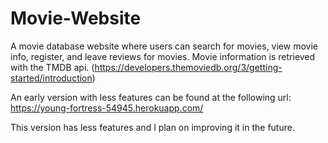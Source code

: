 # Movie-Website
A movie database website where users can search for movies, view movie info, register, and leave reviews for movies.
Movie information is retrieved with the TMDB api. (https://developers.themoviedb.org/3/getting-started/introduction)

An early version with less features can be found at the following url: https://young-fortress-54945.herokuapp.com/

This version has less features and I plan on improving it in the future.
